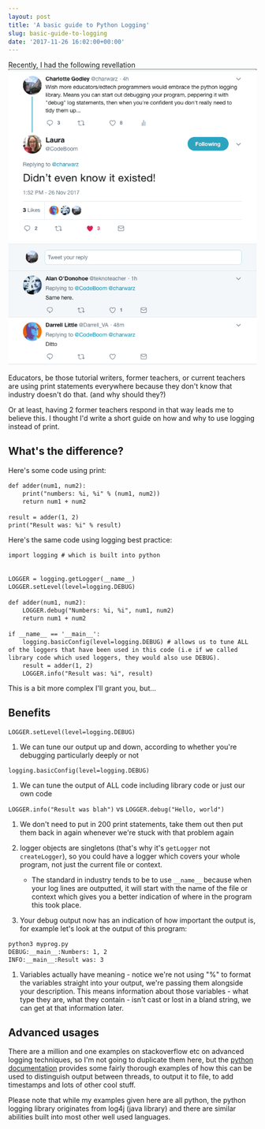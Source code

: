 ```yaml
---
layout: post
title: 'A basic guide to Python Logging'
slug: basic-guide-to-logging
date: '2017-11-26 16:02:00+00:00'
---
```

Recently, I had the following revellation
![](images/2017/logging.png)

Educators, be those tutorial writers, former teachers, or current teachers are using print statements everywhere because they don't know that industry doesn't do that. (and why should they?)

Or at least, having 2 former teachers respond in that way leads me to believe this. I thought I'd write a short guide on how and why to use logging instead of print.

## What's the difference?

Here's some code using print:
```
def adder(num1, num2):
    print("numbers: %i, %i" % (num1, num2))
    return num1 + num2

result = adder(1, 2)
print("Result was: %i" % result)
```

Here's the same code using logging best practice:
```
import logging # which is built into python


LOGGER = logging.getLogger(__name__) 
LOGGER.setLevel(level=logging.DEBUG)

def adder(num1, num2):
    LOGGER.debug("Numbers: %i, %i", num1, num2)
    return num1 + num2

if __name__ == '__main__':
    logging.basicConfig(level=logging.DEBUG) # allows us to tune ALL of the loggers that have been used in this code (i.e if we called library code which used loggers, they would also use DEBUG). 
    result = adder(1, 2)
    LOGGER.info("Result was: %i", result)
```

This is a bit more complex I'll grant you, but...
## Benefits
```
LOGGER.setLevel(level=logging.DEBUG)
```
1. We can tune our output up and down, according to whether you're debugging particularly deeply or not

```
logging.basicConfig(level=logging.DEBUG)
```
1. We can tune the output of ALL code including library code or just our own code

`LOGGER.info("Result was blah")` vs `LOGGER.debug("Hello, world")`
1. We don't need to put in 200 print statements, take them out then put them back in again whenever we're stuck with that problem again

1. logger objects are singletons (that's why it's `getLogger` not `createLogger`), so you could have a logger which covers your whole program, not just the current file or context. 
    - The standard in industry tends to be to use `__name__` because when your log lines are outputted, it will start with the name of the file or context which gives you a better indication of where in the program this took place.

1. Your debug output now has an indication of how important the output is, for example let's look at the output of this program:
```
python3 myprog.py
DEBUG:__main__:Numbers: 1, 2
INFO:__main__:Result was: 3
```

1. Variables actually have meaning - notice we're not using "%" to format the variables straight into your output, we're passing them alongside your description. This means information about those variables - what type they are, what they contain - isn't cast or lost in a bland string, we can get at that information later.

## Advanced usages
There are a million and one examples on stackoverflow etc on advanced logging techniques, so I'm not going to duplicate them here, but the [python documentation](https://docs.python.org/3/howto/logging-cookbook.html) provides some fairly thorough examples of how this can be used to distinguish output between threads, to output it to file, to add timestamps and lots of other cool stuff.

Please note that while my examples given here are all python, the python logging library originates from log4j (java library) and there are similar abilities built into most other well used languages.